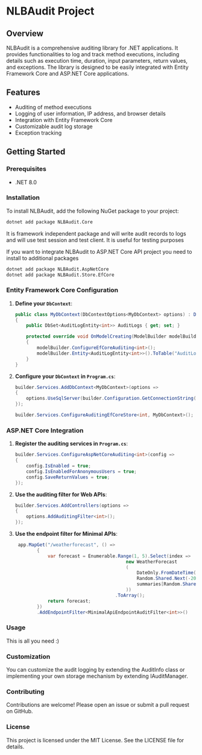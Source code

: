 # NLBAudit Project

## Overview

NLBAudit is a comprehensive auditing library for .NET applications. It provides functionalities to log and track method executions, including details such as execution time, duration, input parameters, return values, and exceptions. The library is designed to be easily integrated with Entity Framework Core and ASP.NET Core applications.

## Features

- Auditing of method executions
- Logging of user information, IP address, and browser details
- Integration with Entity Framework Core
- Customizable audit log storage
- Exception tracking

## Getting Started

### Prerequisites

- .NET 8.0

### Installation

To install NLBAudit, add the following NuGet package to your project:

```sh
dotnet add package NLBAudit.Core
```
It is framework independent package and will write audit records to logs and will use test session and test client. It is useful for testing purposes

If you want to integrate NLBAudit to ASP.NET Core API project you need to install to additional packages
```sh
dotnet add package NLBAudit.AspNetCore
dotnet add package NLBAudit.Store.EfCore
```

### Entity Framework Core Configuration

1. **Define your `DbContext`**:

    ```csharp
    public class MyDbContext(DbContextOptions<MyDbContext> options) : DbContext(options), IAuditedContext<int>
    {
        public DbSet<AuditLogEntity<int>> AuditLogs { get; set; }

        protected override void OnModelCreating(ModelBuilder modelBuilder)
        {
            modelBuilder.ConfigureEfCoreAuditing<int>();
            modelBuilder.Entity<AuditLogEntity<int>>().ToTable("AuditLogs");
        }
    }
    ```

2. **Configure your `DbContext` in `Program.cs`**:

    ```csharp
    builder.Services.AddDbContext<MyDbContext>(options =>
    {
        options.UseSqlServer(builder.Configuration.GetConnectionString("MyConnectionString"));
    });

    builder.Services.ConfigureAuditingEfCoreStore<int, MyDbContext>();
    ```

### ASP.NET Core Integration

1. **Register the auditing services in `Program.cs`**:

    ```csharp
    builder.Services.ConfigureAspNetCoreAuditing<int>(config =>
    {
        config.IsEnabled = true;
        config.IsEnabledForAnonymousUsers = true;
        config.SaveReturnValues = true;
    });
    ```

2. **Use the auditing filter for Web APIs**:

    ```csharp
    builder.Services.AddControllers(options =>
    {
        options.AddAuditingFilter<int>();
    });
    ```
3. **Use the endpoint filter for Minimal APIs**:
   ```csharp
    app.MapGet("/weatherforecast", () =>
           {
               var forecast = Enumerable.Range(1, 5).Select(index =>
                                            new WeatherForecast
                                            (
                                                DateOnly.FromDateTime(DateTime.Now.AddDays(index)),
                                                Random.Shared.Next(-20, 55),
                                                summaries[Random.Shared.Next(summaries.Length)]
                                            ))
                                        .ToArray();
               return forecast;
           })
           .AddEndpointFilter<MinimalApiEndpointAuditFilter<int>>()
   ```

### Usage

This is all you need :) 

### Customization
You can customize the audit logging by extending the AuditInfo class or implementing your own storage mechanism by extending IAuditManager.  

### Contributing
Contributions are welcome! Please open an issue or submit a pull request on GitHub.  

### License
This project is licensed under the MIT License. See the LICENSE file for details.

